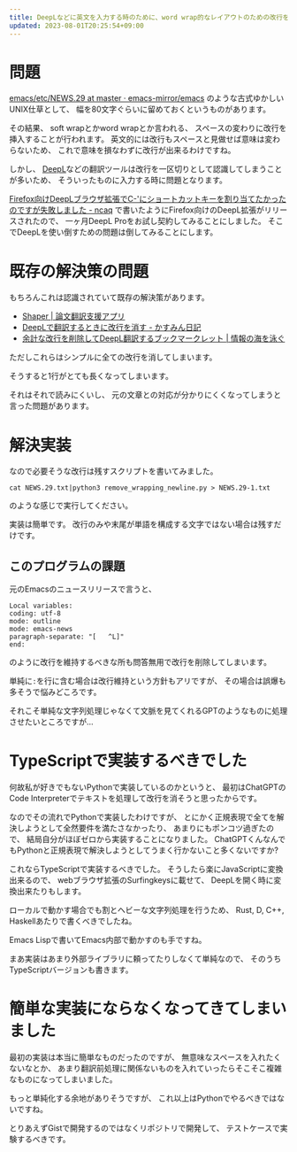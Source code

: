 ```yaml
---
title: DeepLなどに英文を入力する時のために、word wrap的なレイアウトのための改行を消し、本当に改行したそうな場合は残すスクリプト
updated: 2023-08-01T20:25:54+09:00
---
```


# 問題

[emacs/etc/NEWS.29 at master · emacs-mirror/emacs](https://github.com/emacs-mirror/emacs/blob/master/etc/NEWS.29)
のような古式ゆかしいUNIX仕草として、
幅を80文字ぐらいに留めておくというものがあります。

その結果、
soft wrapとかword wrapとか言われる、
スペースの変わりに改行を挿入することが行われます。
英文的には改行もスペースと見做せば意味は変わらないため、
これで意味を損なわずに改行が出来るわけですね。

しかし、
[DeepL](https://www.deepl.com/translator)などの翻訳ツールは改行を一区切りとして認識してしまうことが多いため、
そういったものに入力する時に問題となります。

[Firefox向けDeepLブラウザ拡張でC-'にショートカットキーを割り当てたかったのですが失敗しました - ncaq](https://www.ncaq.net/2023/07/31/04/16/38/)
で書いたようにFirefox向けのDeepL拡張がリリースされたので、
一ヶ月DeepL Proをお試し契約してみることにしました。
そこでDeepLを使い倒すための問題は倒してみることにします。

# 既存の解決策の問題

もちろんこれは認識されていて既存の解決策があります。

* [Shaper | 論文翻訳支援アプリ](https://dream-exp.net/shaper/)
* [DeepLで翻訳するときに改行を消す - かすみん日記](https://geniusium.hatenablog.com/entry/2021/02/20/152138)
* [余計な改行を削除してDeepL翻訳するブックマークレット | 情報の海を泳ぐ](https://pajoca.com/deepl-bookmarklet-remove-linefeed/)

ただしこれらはシンプルに全ての改行を消してしまいます。

そうすると1行がとても長くなってしまいます。

それはそれで読みにくいし、
元の文章との対応が分かりにくくなってしまうと言った問題があります。

# 解決実装

なので必要そうな改行は残すスクリプトを書いてみました。

<script src="https://gist.github.com/ncaq/71f2b262462b904795c10b75a259114f.js"></script>

~~~console
cat NEWS.29.txt|python3 remove_wrapping_newline.py > NEWS.29-1.txt
~~~

のような感じで実行してください。

実装は簡単です。
改行のみや末尾が単語を構成する文字ではない場合は残すだけです。

## このプログラムの課題

元のEmacsのニュースリリースで言うと、

~~~
Local variables:
coding: utf-8
mode: outline
mode: emacs-news
paragraph-separate: "[   ^L]"
end:
~~~

のように改行を維持するべきな所も問答無用で改行を削除してしまいます。

単純に`:`を行に含む場合は改行維持という方針もアリですが、
その場合は誤爆も多そうで悩みどころです。

それこそ単純な文字列処理じゃなくて文脈を見てくれるGPTのようなものに処理させたいところですが…

# TypeScriptで実装するべきでした

何故私が好きでもないPythonで実装しているのかというと、
最初はChatGPTのCode Interpreterでテキストを処理して改行を消そうと思ったからです。

なのでその流れでPythonで実装したわけですが、
とにかく正規表現で全てを解決しようとして全然要件を満たさなかったり、
あまりにもポンコツ過ぎたので、
結局自分がほぼゼロから実装することになりました。
ChatGPTくんなんでもPythonと正規表現で解決しようとしてうまく行かないこと多くないですか?

これならTypeScriptで実装するべきでした。
そうしたら楽にJavaScriptに変換出来るので、
webブラウザ拡張のSurfingkeysに載せて、
DeepLを開く時に変換出来たりもします。

ローカルで動かす場合でも割とヘビーな文字列処理を行うため、
Rust, D, C++, Haskellあたりで書くべきでしたね。

Emacs Lispで書いてEmacs内部で動かすのも手ですね。

まあ実装はあまり外部ライブラリに頼ってたりしなくて単純なので、
そのうちTypeScriptバージョンも書きます。

# 簡単な実装にならなくなってきてしまいました

最初の実装は本当に簡単なものだったのですが、
無意味なスペースを入れたくないなとか、
あまり翻訳前処理に関係ないものを入れていったらそこそこ複雑なものになってしまいました。

もっと単純化する余地がありそうですが、
これ以上はPythonでやるべきではないですね。

とりあえずGistで開発するのではなくリポジトリで開発して、
テストケースで実験するべきです。
